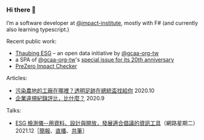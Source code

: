 ### Hi there 🌱

I’m a software developer at [@impact-institute](https://github.com/impact-institute), mostly with F# (and currently also learning typescript.)

Recent public work: 
- [Thaubing ESG](https://gcaa-org-tw.github.io/thaubing-esg/) – an open data initiative by [@gcaa-org-tw](https://github.com/gcaa-org-tw)
- a SPA of [@gcaa-org-tw](https://github.com/gcaa-org-tw)'s [special issue for its 20th anniversary](https://gcaa-org-tw.github.io/gcaa-issue-20th-anniversary/)
- [PreZero Impact Checker](https://impactchecker.nl/)

Articles: 

- [污染農地的工廠在哪裡？透明足跡在總統盃找給你](https://thaubing.gcaa.org.tw/blog/post/274) 2020.10
- [企業違規紀錄評比，比什麼？](https://thaubing.gcaa.org.tw/blog/post/268) 2020.9

Talks:

- [ESG 檢測儀--用資料、設計與開放，發展適合倡議的資訊工具](https://nettuesday.tw/events/2021/12/1133)（網路星期二）2021.12［[簡報](https://docs.google.com/presentation/d/176zYHHKRFkMPmcWVfi-5viv_EcC35y7w3UC5KSms8Tc/edit?usp=sharing)、[直播](https://www.youtube.com/watch?v=TWBY8PoT69I)、[共筆](https://bit.ly/1228-record)］
